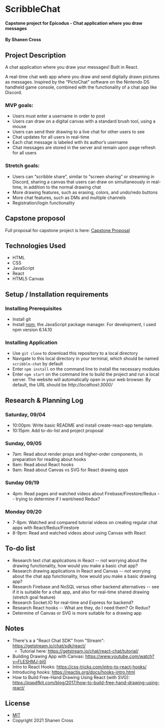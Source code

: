 # ScribbleChat
#### Capstone project for Epicodus - Chat application where you draw messages
#### By Shanen Cross

## Project Description

A chat application where you draw your messages! Built in React.

A real-time chat web app where you draw and send digitally drawn pictures as messages. Inspired by the “PictoChat” software on the Nintendo DS handheld game console, combined with the functionality of a chat app like Discord.

### MVP goals:
* Users must enter a username in order to post
* Users can draw on a digital canvas with a standard brush tool, using a mouse
* Users can send their drawing to a live chat for other users to see
* Chat updates for all users in real-time
* Each chat message is labeled with its author’s username
* Chat messages are stored in the server and remain upon page refresh for all users

### Stretch goals:
* Users can “scribble share”, similar to “screen sharing” or streaming in Discord, sharing a canvas that users can draw on simultaneously in real-time, in addition to the normal drawing chat
* More drawing features, such as erasing, colors, and undo/redo buttons
* More chat features, such as DMs and multiple channels
* Registration/login functionality

## Capstone proposol

Full proposal for capstone project is here: 
[Capstone Proposal](projectProposal.md)

## Technologies Used
* HTML
* CSS
* JavaScript
* React
* HTML5 Canvas

## Setup / Installation requirements

### Installing Prerequisites
* Install git
* Install [npm](https://www.npmjs.com/), the JavaScript package manager. For development, I used npm version 6.14.10

### Installing Application
* Use ```git clone``` to download this repository to a local directory
* Navigate to this local directory in your terminal, which should be named ```scribble-chat``` by default
* Enter ```npm install``` on the command line to install the necessary modules
* Enter ```npm start``` on the command line to build the project and run a local server. The website will automatically open in your web browser. By default, the URL should be _http://localhost:3000/_

## Research & Planning Log
### Saturday, 09/04
* 10:00pm: Write basic README and install create-react-app template.
* 10:15pm: Add to-do-list and project proposal 

### Sunday, 09/05
* 7am: Read about render props and higher-order components, in preparation for reading about hooks
* 8am: Read about React hooks
* 9am: Read about Canvas vs SVG for React drawing apps

### Sunday 09/19
* 4pm: Read pages and watched videos about Firebase/Firestore/Redux -- trying to determine if I want/need Redux?

### Monday 09/20
* 7-8pm: Watched and compared tutorial videos on creating regular chat apps with React/Redux/Firestore
* 8-9pm: Read and watched videos about using Canvas with React

## To-do list
* Research text chat applications in React -- not worrying about the drawing functionality, how would you make a basic chat app?
* Research drawing applications in React and Canvas -- not worrying about the chat app functionality, how would you make a basic drawing app?
* Research Firebase and NoSQL versus other backend alternatives -- see if it is suitable for a chat app, and also for real-time shared drawing (stretch goal feature)
* Research Socket.IO for real-time and Express for backend?
* Research React hooks -- What are they, do I need them? Or Redux?
* Determine of Canvas or SVG is more suitable for a drawing app

## Notes
* There's a a "React Chat SDK" from "Stream": https://getstream.io/chat/sdk/react/
  * Tutorial here: https://getstream.io/chat/react-chat/tutorial/
* Building Drawing App with Canvas: https://www.youtube.com/watch?v=FLESHMJ-bI0
* Intro to React Hooks: https://css-tricks.com/intro-to-react-hooks/
* Introducing hooks: https://reactjs.org/docs/hooks-intro.html
* How to Build Free-Hand Drawing Using React (with SVG): https://pspdfkit.com/blog/2017/how-to-build-free-hand-drawing-using-react/

## License
* [MIT](LICENSE)
* Copyright 2021 Shanen Cross
